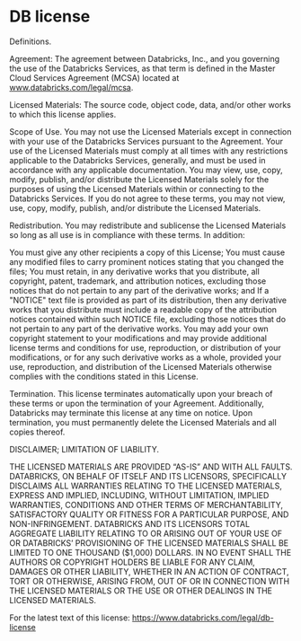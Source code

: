 # DB license
Definitions. 

Agreement: The agreement between Databricks, Inc., and you governing the use of the Databricks Services, as that term is defined in the Master Cloud Services Agreement (MCSA) located at www.databricks.com/legal/mcsa.

Licensed Materials: The source code, object code, data, and/or other works to which this license applies.

Scope of Use. You may not use the Licensed Materials except in connection with your use of the Databricks Services pursuant to the Agreement. Your use of the Licensed Materials must comply at all times with any restrictions applicable to the Databricks Services, generally, and must be used in accordance with any applicable documentation. You may view, use, copy, modify, publish, and/or distribute the Licensed Materials solely for the purposes of using the Licensed Materials within or connecting to the Databricks Services. If you do not agree to these terms, you may not view, use, copy, modify, publish, and/or distribute the Licensed Materials.

Redistribution. You may redistribute and sublicense the Licensed Materials so long as all use is in compliance with these terms. In addition:

You must give any other recipients a copy of this License;
You must cause any modified files to carry prominent notices stating that you changed the files;
You must retain, in any derivative works that you distribute, all copyright, patent, trademark, and attribution notices, excluding those notices that do not pertain to any part of the derivative works; and
If a "NOTICE" text file is provided as part of its distribution, then any derivative works that you distribute must include a readable copy of the attribution notices contained within such NOTICE file, excluding those notices that do not pertain to any part of the derivative works.
You may add your own copyright statement to your modifications and may provide additional license terms and conditions for use, reproduction, or distribution of your modifications, or for any such derivative works as a whole, provided your use, reproduction, and distribution of the Licensed Materials otherwise complies with the conditions stated in this License.

Termination. This license terminates automatically upon your breach of these terms or upon the termination of your Agreement. Additionally, Databricks may terminate this license at any time on notice. Upon termination, you must permanently delete the Licensed Materials and all copies thereof.

DISCLAIMER; LIMITATION OF LIABILITY.

THE LICENSED MATERIALS ARE PROVIDED “AS-IS” AND WITH ALL FAULTS. DATABRICKS, ON BEHALF OF ITSELF AND ITS LICENSORS, SPECIFICALLY DISCLAIMS ALL WARRANTIES RELATING TO THE LICENSED MATERIALS, EXPRESS AND IMPLIED, INCLUDING, WITHOUT LIMITATION, IMPLIED WARRANTIES, CONDITIONS AND OTHER TERMS OF MERCHANTABILITY, SATISFACTORY QUALITY OR FITNESS FOR A PARTICULAR PURPOSE, AND NON-INFRINGEMENT. DATABRICKS AND ITS LICENSORS TOTAL AGGREGATE LIABILITY RELATING TO OR ARISING OUT OF YOUR USE OF OR DATABRICKS’ PROVISIONING OF THE LICENSED MATERIALS SHALL BE LIMITED TO ONE THOUSAND ($1,000) DOLLARS.  IN NO EVENT SHALL THE AUTHORS OR COPYRIGHT HOLDERS BE LIABLE FOR ANY CLAIM, DAMAGES OR OTHER LIABILITY, WHETHER IN AN ACTION OF CONTRACT, TORT OR OTHERWISE, ARISING FROM, OUT OF OR IN CONNECTION WITH THE LICENSED MATERIALS OR THE USE OR OTHER DEALINGS IN THE LICENSED MATERIALS.

For the latest text of this license: https://www.databricks.com/legal/db-license
